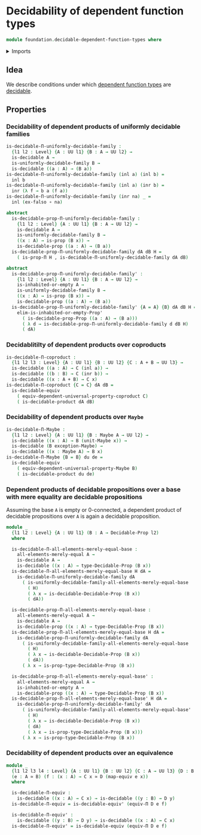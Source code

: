 # Decidability of dependent function types

```agda
module foundation.decidable-dependent-function-types where
```

<details><summary>Imports</summary>

```agda
open import foundation.decidable-propositions
open import foundation.decidable-types
open import foundation.dependent-pair-types
open import foundation.functoriality-dependent-function-types
open import foundation.irrefutable-equality
open import foundation.maybe
open import foundation.mere-equality
open import foundation.propositions
open import foundation.uniformly-decidable-type-families
open import foundation.universal-property-coproduct-types
open import foundation.universal-property-maybe
open import foundation.universe-levels

open import foundation-core.coproduct-types
open import foundation-core.empty-types
open import foundation-core.equivalences
open import foundation-core.function-types

open import logic.propositionally-decidable-types
```

</details>

## Idea

We describe conditions under which
[dependent function types](foundation.dependent-function-types.md) are
[decidable](foundation.decidable-types.md).

## Properties

### Decidability of dependent products of uniformly decidable families

```agda
is-decidable-Π-uniformly-decidable-family :
  {l1 l2 : Level} {A : UU l1} {B : A → UU l2} →
  is-decidable A →
  is-uniformly-decidable-family B →
  is-decidable ((a : A) → (B a))
is-decidable-Π-uniformly-decidable-family (inl a) (inl b) =
  inl b
is-decidable-Π-uniformly-decidable-family (inl a) (inr b) =
  inr (λ f → b a (f a))
is-decidable-Π-uniformly-decidable-family (inr na) _ =
  inl (ex-falso ∘ na)

abstract
  is-decidable-prop-Π-uniformly-decidable-family :
    {l1 l2 : Level} {A : UU l1} {B : A → UU l2} →
    is-decidable A →
    is-uniformly-decidable-family B →
    ((x : A) → is-prop (B x)) →
    is-decidable-prop ((a : A) → (B a))
  is-decidable-prop-Π-uniformly-decidable-family dA dB H =
    ( is-prop-Π H , is-decidable-Π-uniformly-decidable-family dA dB)

abstract
  is-decidable-prop-Π-uniformly-decidable-family' :
    {l1 l2 : Level} {A : UU l1} {B : A → UU l2} →
    is-inhabited-or-empty A →
    is-uniformly-decidable-family B →
    ((x : A) → is-prop (B x)) →
    is-decidable-prop ((a : A) → (B a))
  is-decidable-prop-Π-uniformly-decidable-family' {A = A} {B} dA dB H =
    elim-is-inhabited-or-empty-Prop'
      ( is-decidable-prop-Prop ((a : A) → (B a)))
      ( λ d → is-decidable-prop-Π-uniformly-decidable-family d dB H)
      ( dA)
```

### Decidablitilty of dependent products over coproducts

```agda
is-decidable-Π-coproduct :
  {l1 l2 l3 : Level} {A : UU l1} {B : UU l2} {C : A + B → UU l3} →
  is-decidable ((a : A) → C (inl a)) →
  is-decidable ((b : B) → C (inr b)) →
  is-decidable ((x : A + B) → C x)
is-decidable-Π-coproduct {C = C} dA dB =
  is-decidable-equiv
    ( equiv-dependent-universal-property-coproduct C)
    ( is-decidable-product dA dB)
```

### Decidability of dependent products over `Maybe`

```agda
is-decidable-Π-Maybe :
  {l1 l2 : Level} {A : UU l1} {B : Maybe A → UU l2} →
  is-decidable ((x : A) → B (unit-Maybe x)) →
  is-decidable (B exception-Maybe) →
  is-decidable ((x : Maybe A) → B x)
is-decidable-Π-Maybe {B = B} du de =
  is-decidable-equiv
    ( equiv-dependent-universal-property-Maybe B)
    ( is-decidable-product du de)
```

### Dependent products of decidable propositions over a base with mere equality are decidable propositions

Assuming the base `A` is empty or 0-connected, a dependent product of decidable
propositions over `A` is again a decidable proposition.

```agda
module _
  {l1 l2 : Level} {A : UU l1} (B : A → Decidable-Prop l2)
  where

  is-decidable-Π-all-elements-merely-equal-base :
    all-elements-merely-equal A →
    is-decidable A →
    is-decidable ((x : A) → type-Decidable-Prop (B x))
  is-decidable-Π-all-elements-merely-equal-base H dA =
    is-decidable-Π-uniformly-decidable-family dA
      ( is-uniformly-decidable-family-all-elements-merely-equal-base
        ( H)
        ( λ x → is-decidable-Decidable-Prop (B x))
        ( dA))

  is-decidable-prop-Π-all-elements-merely-equal-base :
    all-elements-merely-equal A →
    is-decidable A →
    is-decidable-prop ((x : A) → type-Decidable-Prop (B x))
  is-decidable-prop-Π-all-elements-merely-equal-base H dA =
    is-decidable-prop-Π-uniformly-decidable-family dA
      ( is-uniformly-decidable-family-all-elements-merely-equal-base
        ( H)
        ( λ x → is-decidable-Decidable-Prop (B x))
        ( dA))
      ( λ x → is-prop-type-Decidable-Prop (B x))

  is-decidable-prop-Π-all-elements-merely-equal-base' :
    all-elements-merely-equal A →
    is-inhabited-or-empty A →
    is-decidable-prop ((x : A) → type-Decidable-Prop (B x))
  is-decidable-prop-Π-all-elements-merely-equal-base' H dA =
    is-decidable-prop-Π-uniformly-decidable-family' dA
      ( is-uniformly-decidable-family-all-elements-merely-equal-base'
        ( H)
        ( λ x → is-decidable-Decidable-Prop (B x))
        ( dA)
        ( λ x → is-prop-type-Decidable-Prop (B x)))
      ( λ x → is-prop-type-Decidable-Prop (B x))
```

### Decidability of dependent products over an equivalence

```agda
module _
  {l1 l2 l3 l4 : Level} {A : UU l1} {B : UU l2} {C : A → UU l3} {D : B → UU l4}
  (e : A ≃ B) (f : (x : A) → C x ≃ D (map-equiv e x))
  where

  is-decidable-Π-equiv :
    is-decidable ((x : A) → C x) → is-decidable ((y : B) → D y)
  is-decidable-Π-equiv = is-decidable-equiv' (equiv-Π D e f)

  is-decidable-Π-equiv' :
    is-decidable ((y : B) → D y) → is-decidable ((x : A) → C x)
  is-decidable-Π-equiv' = is-decidable-equiv (equiv-Π D e f)
```
